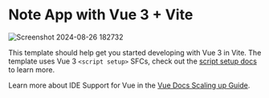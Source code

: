 # Note App with Vue 3 + Vite


![Screenshot 2024-08-26 182732](https://github.com/user-attachments/assets/4c92a86b-94b2-4031-8214-46bdfcfaba32)

This template should help get you started developing with Vue 3 in Vite. The template uses Vue 3 `<script setup>` SFCs, check out the [script setup docs](https://v3.vuejs.org/api/sfc-script-setup.html#sfc-script-setup) to learn more.

Learn more about IDE Support for Vue in the [Vue Docs Scaling up Guide](https://vuejs.org/guide/scaling-up/tooling.html#ide-support).
